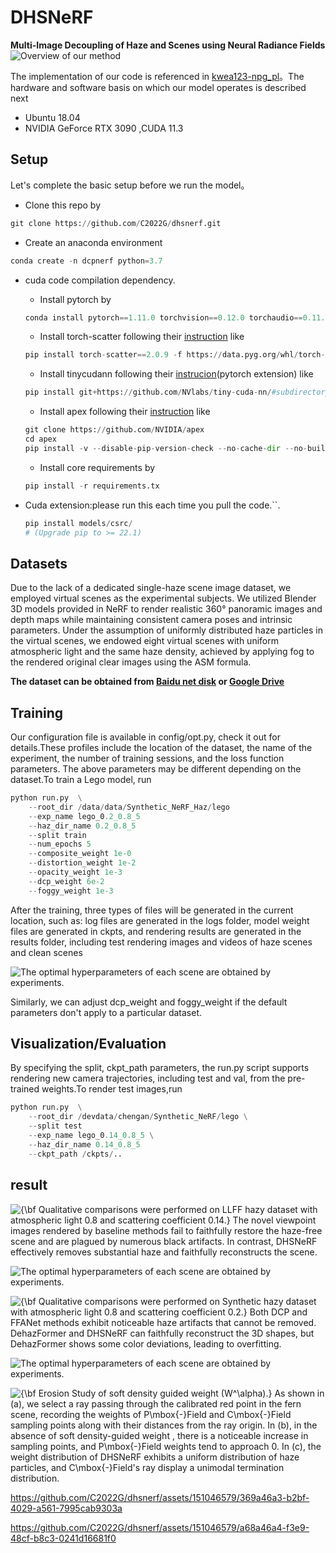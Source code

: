# DHSNeRF
**Multi-Image Decoupling of Haze and Scenes using Neural Radiance Fields**
![Overview of our method](https://github.com/C2022G/dhsnerf/blob/main/readme/2.png)

The implementation of our code is referenced in [kwea123-npg_pl](https://github.com/kwea123/ngp_pl)。The hardware and software basis on which our model operates is described next
 - Ubuntu 18.04
 -  NVIDIA GeForce RTX 3090 ,CUDA 11.3


## Setup
Let's complete the basic setup before we run the model。

 
+ Clone this repo by
```python
git clone https://github.com/C2022G/dhsnerf.git
```
+  Create an anaconda environment
```python
conda create -n dcpnerf python=3.7
``` 
+ cuda code compilation dependency.
	- Install pytorch by
	```python
	conda install pytorch==1.11.0 torchvision==0.12.0 torchaudio==0.11.0 cudatoolkit=11.3 -c pytorch
	```
	- Install torch-scatter following their [instruction](https://github.com/rusty1s/pytorch_scatter#installation) like
	```python
	pip install torch-scatter==2.0.9 -f https://data.pyg.org/whl/torch-1.11.0+cu113.html
	```
	- Install tinycudann following their [instrucion](https://github.com/NVlabs/tiny-cuda-nn#pytorch-extension)(pytorch extension) like
	```python
	pip install git+https://github.com/NVlabs/tiny-cuda-nn/#subdirectory=bindings/torch
	```
	- Install apex following their [instruction](https://github.com/NVIDIA/apex#linux) like
	```python
	git clone https://github.com/NVIDIA/apex 
	cd apex 
	pip install -v --disable-pip-version-check --no-cache-dir --no-build-isolation --config-settings "--build-option=--cpp_ext" --config-settings "--build-option=--cuda_ext" ./
	```
	- Install core requirements by
	```python
	pip install -r requirements.tx
	```
  
+ Cuda extension:please run this each time you pull the code.``.
 	```python
	pip install models/csrc/
	# (Upgrade pip to >= 22.1)
	```

## Datasets
Due to the lack of a dedicated single-haze scene image dataset, we employed virtual scenes as the experimental subjects.   We utilized Blender 3D models provided in NeRF to render realistic 360° panoramic images and depth maps while maintaining consistent camera poses and intrinsic parameters. Under the assumption of uniformly distributed haze particles in the virtual scenes, we endowed eight virtual scenes with uniform atmospheric light and the same haze density, achieved by applying fog to the rendered original clear images using the ASM formula.

**The dataset can be obtained from [Baidu net disk](https://pan.baidu.com/s/10vo99AKu6sAAfWD2ZYQL7w?pwd=2022) or [Google Drive](https://drive.google.com/file/d/1GeC3HEzEnf0yyYcxEUdlNLr1GDO6LbAD/view?usp=sharing)**


## Training
Our configuration file is available in config/opt.py, check it out for details.These profiles include the location of the dataset, the name of the experiment, the number of training sessions, and the loss function parameters. The above parameters may be different depending on the dataset.To train a Lego model, run

```python
python run.py  \
	--root_dir /data/data/Synthetic_NeRF_Haz/lego
	--exp_name lego_0.2_0.8_5
	--haz_dir_name 0.2_0.8_5
	--split train
	--num_epochs 5
	--composite_weight 1e-0
	--distortion_weight 1e-2
	--opacity_weight 1e-3
	--dcp_weight 6e-2
	--foggy_weight 1e-3
```
After the training, three types of files will be generated in the current location, such as: log files are generated in the logs folder, model weight files are generated in ckpts, and rendering results are generated in the results folder, including test rendering images and videos of haze scenes and clean scenes

![The optimal hyperparameters of each scene are obtained by experiments.](https://github.com/C2022G/dhsnerf/blob/main/readme/table3.png)



Similarly, we can adjust dcp_weight and foggy_weight if the default parameters don't apply to a particular dataset.


## Visualization/Evaluation
By specifying the split, ckpt_path parameters, the run.py script supports rendering new camera trajectories, including test and val, from the pre-trained weights.To render test images,run

```python
python run.py  \
	--root_dir /devdata/chengan/Synthetic_NeRF/lego \
	--split test
	--exp_name lego_0.14_0.8_5 \
	--haz_dir_name 0.14_0.8_5 
	--ckpt_path /ckpts/..
```

## result
![{\bf Qualitative comparisons were performed on LLFF hazy dataset with atmospheric light 0.8 and scattering coefficient 0.14.} The novel viewpoint images rendered by baseline methods fail to faithfully restore the haze-free scene and are plagued by numerous black artifacts. In contrast, DHSNeRF effectively removes substantial haze and faithfully reconstructs the scene.](https://github.com/C2022G/dhsnerf/blob/main/readme/llff.png)

![The optimal hyperparameters of each scene are obtained by experiments.](https://github.com/C2022G/dhsnerf/blob/main/readme/table1.png)

![{\bf Qualitative comparisons were performed on Synthetic hazy dataset with atmospheric light 0.8 and scattering coefficient 0.2.} Both DCP and FFANet methods exhibit noticeable haze artifacts that cannot be removed. DehazFormer and DHSNeRF can faithfully reconstruct the 3D shapes, but DehazFormer shows some color deviations, leading to overfitting.](https://github.com/C2022G/dhsnerf/blob/main/readme/nerf.png)


![The optimal hyperparameters of each scene are obtained by experiments.](https://github.com/C2022G/dhsnerf/blob/main/readme/table2.png)

![{\bf Erosion Study of soft density guided weight ($W^\alpha$).} As shown in (a), we select a ray passing through the calibrated red point in the fern scene, recording the weights of $P\mbox{-}Field$ and $C\mbox{-}Field$ sampling points along with their distances from the ray origin.  In (b), in the absence of soft density-guided weight , there is a noticeable increase in sampling points, and $P\mbox{-}Field$ weights tend to approach 0.  In (c), the weight distribution of DHSNeRF exhibits a uniform distribution of haze particles, and $C\mbox{-}Field$'s ray display a unimodal termination distribution.](https://github.com/C2022G/dhsnerf/blob/main/readme/guide.png)





https://github.com/C2022G/dhsnerf/assets/151046579/369a46a3-b2bf-4029-a561-7995cab9303a



https://github.com/C2022G/dhsnerf/assets/151046579/a68a46a4-f3e9-48cf-b8c3-0241d16681f0





